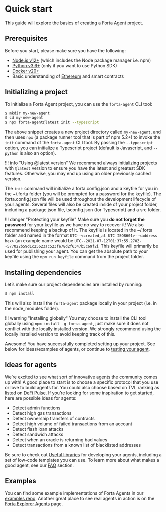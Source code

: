 # Quick start

This guide will explore the basics of creating a Forta Agent project. 

## Prerequisites

Before you start, please make sure you have the following:

- [Node.js v12+](https://nodejs.org/) (which includes the Node package manager i.e. npm)
- [Python v3.6+](https://www.python.org/) (only if you want to use Python SDK)
- [Docker v20+](https://www.docker.com/get-started)
- Basic understanding of [Ethereum](https://ethereum.org/) and smart contracts

## Initializing a project

To initialize a Forta Agent project, you can use the `forta-agent` CLI tool:

```bash
$ mkdir my-new-agent
$ cd my-new-agent
$ npx forta-agent@latest init --typescript
```

The above snippet creates a new project directory called `my-new-agent`, and then uses `npx` (a package runner tool that is part of npm 5.2+) to invoke the `init` command of the `forta-agent` CLI tool. By passing the `--typescript` option, you can initialize a Typescript project (default is Javascript, and `--python` is also an option).

!!! info "Using @latest version"
    We recommend always initializing projects with `@latest` version to ensure you have the latest and greatest SDK features. Otherwise, you may end up using an older previously cached version.

The `init` command will initialize a forta.config.json and a keyfile for you in the ~/.forta folder (you will be prompted for a password for the keyfile). The forta.config.json file will be used throughout the development lifecycle of your agents. Several files will also be created inside of your project folder, including a package.json file, tsconfig.json (for Typescript) and a src folder.

!!! danger "Protecting your keyfile"
    Make sure you **do not forget the password** for your keyfile as we have no way to recover it! We also recommend keeping a backup of it. The keyfile is located in the ~/.forta folder and named in the format `UTC--<created_at UTC ISO8601>--<address hex>` (an example name would be `UTC--2021-07-12T01:37:55.270Z--577022b59d1c25623ac523fe78d2f6347b5c69f2`). This keyfile will primarily be used for publishing your agent. You can get the absolute path to your keyfile using the `npm run keyfile` command from the project folder.

## Installing dependencies

Let’s make sure our project dependencies are installed by running:

```bash
$ npm install
```

This will also install the `forta-agent` package locally in your project (i.e. in the node_modules folder). 

!!! warning "Installing globally"
    You may choose to install the CLI tool globally using `npm install -g forta-agent`, just make sure it does not conflict with the locally installed version. We strongly recommend using the locally installed version to avoid keeping track of this.

Awesome! You have successfully completed setting up your project. See below for ideas/examples of agents, or continue to [testing your agent](testing.md).
## Ideas for agents

We’re excited to see what sort of innovative agents the community comes up with! A good place to start is to choose a specific protocol that you use or love to build agents for. You could also choose based on TVL ranking as listed on [DeFi Pulse](https://www.defipulse.com/). If you’re looking for some inspiration to get started, here are possible ideas for agents:

- Detect admin functions
- Detect high gas transactions
- Detect ownership transfers of contracts
- Detect high volume of failed transactions from an account
- Detect flash loan attacks
- Detect sandwich attacks
- Detect when an oracle is returning bad values
- Detect transactions from a known list of blacklisted addresses

Be sure to check out [Useful libraries](useful-libraries.md) for developing your agents, including a set of low-code templates you can use. To learn more about what makes a good agent, see our [FAQ](faq.md#what-makes-a-good-agent) section.
## Examples

You can find some example implementations of Forta Agents in our [examples repo](https://github.com/forta-protocol/forta-agent-examples). Another great place to see real agents in action is on the [Forta Explorer Agents](https://explorer.forta.network/agents) page.
